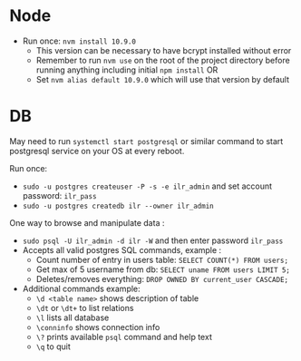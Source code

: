 # Node

+ Run once: `nvm install 10.9.0`
    + This version can be necessary to have bcrypt installed without error
    + Remember to run `nvm use` on the root of the project directory before
      running
      anything including initial `npm install` OR
    + Set `nvm alias default 10.9.0` which will use that version by default

# DB

May need to run `systemctl start postgresql` or similar command to start postgresql service on your OS at every reboot.

Run once:

+ `sudo -u postgres createuser -P -s -e ilr_admin` and set account password: `ilr_pass`
+ `sudo -u postgres createdb ilr --owner ilr_admin`

One way to browse and manipulate data :

+ `sudo psql -U ilr_admin -d ilr -W` and then enter password `ilr_pass`
+ Accepts all valid postgres SQL commands, example :
    + Count number of entry in users table: `SELECT COUNT(*) FROM users;`
    + Get max of 5 username from db: `SELECT uname FROM users LIMIT 5;`
    + Deletes/removes everything: `DROP OWNED BY current_user CASCADE;`
+ Additional commands example:
    + `\d <table name>` shows description of table
    + `\dt` or `\dt+` to list relations
    + `\l` lists all database
    + `\conninfo` shows connection info
    + `\?` prints available `psql` command and help text
    + `\q` to quit